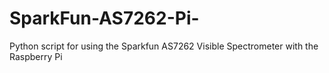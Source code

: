 # SparkFun-AS7262-Pi-
Python script for using the Sparkfun AS7262 Visible Spectrometer with the Raspberry Pi
